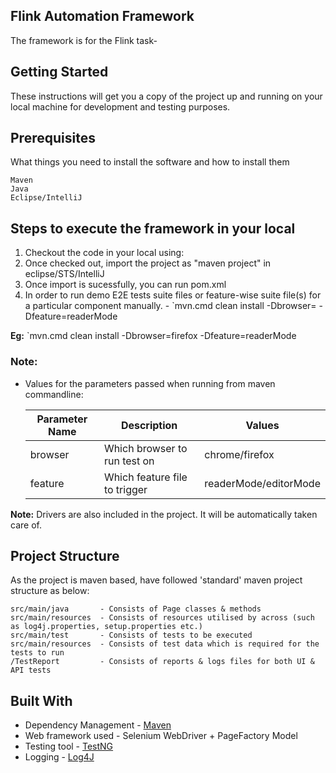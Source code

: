 ## Flink Automation Framework
The framework is for the Flink task-

## Getting Started
These instructions will get you a copy of the project up and running on your local machine for development and testing purposes.

## Prerequisites
What things you need to install the software and how to install them
```
Maven
Java
Eclipse/IntelliJ
```

## Steps to execute the framework in your local


1. Checkout the code in your local using: 
    **<Git hub repo is shared and is not public>**
2. Once checked out, import the project as "maven project" in eclipse/STS/IntelliJ
3. Once import is sucessfully, you can run pom.xml
4. In order to run demo E2E tests suite files or feature-wise suite file(s) for a particular component manually.
        - `mvn.cmd clean install -Dbrowser=<browser>  -Dfeature=readerMode


<b>Eg:</b> `mvn.cmd clean install -Dbrowser=firefox -Dfeature=readerMode


<h3><b>Note:</b></h3>


*  Values for the parameters passed when running from maven commandline:

    | **Parameter Name** | **Description** | **Values** |
    | ------ | ------ | ------ |
    | browser | Which browser to run test on | chrome/firefox |
    | feature | Which feature file to trigger | readerMode/editorMode |


<b>Note:</b> Drivers are also included in the project. It will be automatically taken care of.</font>


## Project Structure
As the project is maven based, have followed 'standard' maven project structure as below:

```
src/main/java       - Consists of Page classes & methods
src/main/resources  - Consists of resources utilised by across (such as log4j.properties, setup.properties etc.)   
src/main/test       - Consists of tests to be executed
src/main/resources  - Consists of test data which is required for the tests to run
/TestReport         - Consists of reports & logs files for both UI & API tests
```

## Built With
* Dependency Management - [Maven](https://maven.apache.org/)  
* Web framework used    - Selenium WebDriver + PageFactory Model
* Testing tool          - [TestNG](https://testng.org/doc/)
* Logging               - [Log4J](https://logging.apache.org/log4j/2.x/)

	